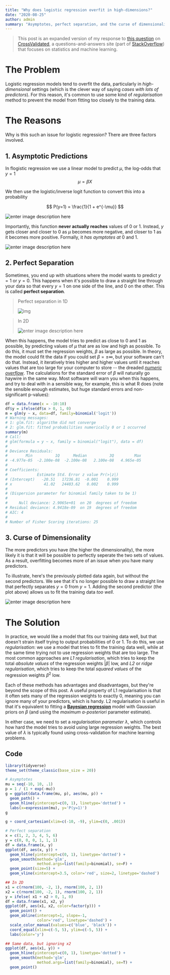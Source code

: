 ```yaml
---
title: "Why does logistic regression overfit in high-dimensions?"
date: "2020-08-25"
author: admin
summary: "Asymptotes, perfect separation, and the curse of dimensionality"
---
```


> This post is an expanded version of my response to [this question](https://stats.stackexchange.com/q/469799/42952)
> on [CrossValidated](https://stats.stackexchange.com/), a questions-and-answers site (part of [StackOverflow](https://stackoverflow.com/))
> that focuses on statistics and machine learning.

# The Problem

Logistic regression models tend to overfit the data,
particularly in *high-dimensional* settings (which is the clever way of saying *cases with lots of predictors*). For this reason, it's common to use some kind of *regularisation* method to prevent the model from fitting too closely to the training data.

# The Reasons

Why is this such an issue for logistic regression? There are three factors involved.

## 1. Asymptotic Predictions

In flogistic regression we use a linear model to predict $\mu$,
the log-odds that $y=1$
$$
\mu = \beta X
$$

We then use the logistic/inverse logit function to convert this into a probability

$$
P(y=1) = \frac{1}{1 + e^{-\mu}}
$$

![enter image description here](https://i.stack.imgur.com/U41Xt.png)

Importantly, this function **never actually reaches** values of $0$ or $1$.
Instead, $y$ gets closer and closer to $0$ as $\mu$ becomes more negative,
and closer to $1$ as it becomes more positive. Formally, it *has aymptotes at* $0$ and $1$.

![enter image description here](https://i.stack.imgur.com/JxBYL.png)

## 2. Perfect Separation

Sometimes, you end up with situations where
the model wants to predict $y=1$ or $y=0$.
This happens when it's possible to draw a straight line through your data
so that every $y=1$ on one side of the line, and $0$ on the other.
This is called **perfect separation**.

> Perfect separation in 1D
>
> ![img](https://i.stack.imgur.com/K69sM.png)

> In 2D
>
> ![enter image description here](https://i.stack.imgur.com/ojtXV.png)



When this happens, the model tries to predict as close to $0$ and $1$ as possible,
by predicting values of $\mu$ that are as low and high as possible.
To do this, it must set the regression weights, $\beta$
as large as possible. In theory, the model could fit the data if you could set $\beta = \pm\infty$, but your software can't do that. Instead, it iteratively tries higher and higher values until it reaches values that are too large for your computer to store -- the dreaded [*numeric overflow*](https://www.inf.unibz.it/~calvanese/teaching/04-05-ip/lecture-notes/uni04/node11.html). The calculations for the standard error of $\beta$ will naturally go haywire in the same way. Most software will warn you when this happens, and try to deal with in a sensible way, for example, this is what R does (note the sensible enough estimates, but huge standard errors and non-significant p-values):

```R
df = data.frame(x = -10:10)
df$y = ifelse(df$x > 0, 1, 0)
m = glm(y ~ x, data=df, family=binomial('logit'))
# Warning messages:
# 1: glm.fit: algorithm did not converge
# 2: glm.fit: fitted probabilities numerically 0 or 1 occurred
summary(m)
# Call:
# glm(formula = y ~ x, family = binomial("logit"), data = df)
#
# Deviance Residuals:
#        Min          1Q      Median          3Q         Max
# -4.977e-05  -2.100e-08  -2.100e-08   2.100e-08   4.965e-05
#
# Coefficients:
#             Estimate Std. Error z value Pr(>|z|)
# (Intercept)   -20.51   17236.81  -0.001    0.999
# x              41.02   24403.62   0.002    0.999
#
# (Dispersion parameter for binomial family taken to be 1)
#
#     Null deviance: 2.9065e+01  on 20  degrees of freedom
# Residual deviance: 4.9418e-09  on 19  degrees of freedom
# AIC: 4
#
# Number of Fisher Scoring iterations: 25
```

## 3. Curse of Dimensionality

The more predictors you have (the higher the dimensionality), the more likely it is that it will be possible to perfectly seperate the two sets of values. As a result, overfitting becomes more of an issue when you have many predictors.

To illustrate, here's the previously plotted data again,
but without the second predictors.
We see that it's no longer possible to draw a straight line that
perfectly separates $y=0$ from $y=1$. Adding the second predictor (the plot above) allows us to fit the training data *too well*.

![enter image description here](https://i.stack.imgur.com/NjpW9.png)



# The Solution

In practice, we would like a model that fits our training data well, but that doesn't strain itself trying to output probabilities of $0$ or $1$. To do this, we use *regularisation*: we use a model that tries to fit the training data well, while at the same time trying not to use regression weights that are too large. The most common approaches are *L1 regularisation*, which tries to keep the total *absolute values* of the regression weights $|\beta|$ low, and *L2* or *ridge regularisation*, which tries to keep the total *squared values* of the regression weights $\beta^2$ low.

Each of these methods has advantages and disadvantages, but they're beyond the scope of this post. A useful property of L1 regularisation is that it often sets many of the regression weights to exactly $0$, meaning you can ignore many of your predictors, which is handy.  L2 regularisation is useful in that it's equivalent to fitting a [**Bayesian regression**](https://stats.stackexchange.com/q/474958/42952) model with Gaussian priors on $\beta$ (and using the *maximum a-posteriori* parameter estimate).

In either case, we need to set a *regularisation parameter* $\lambda$, which controls how hard the model tries to avoid using large regression weights. The best value of $\lambda$ is typically found using cross-validation for machine learning problems.



## Code

```r
library(tidyverse)
theme_set(theme_classic(base_size = 20))

# Asymptotes
mu = seq(-10, 10, .1)
p = 1 / (1 + exp(-mu))
g = ggplot(data.frame(mu, p), aes(mu, p)) +
  geom_path() +
  geom_hline(yintercept=c(0, 1), linetype='dotted') +
  labs(x=expression(mu), y='P(y=1)')
g

g + coord_cartesian(xlim=c(-10, -9), ylim=c(0, .001))

# Perfect separation
x = c(1, 2, 3, 4, 5, 6)
y = c(0, 0, 0, 1, 1, 1)
df = data.frame(x, y)
ggplot(df, aes(x, y)) +
  geom_hline(yintercept=c(0, 1), linetype='dotted') +
  geom_smooth(method='glm',
              method.args=list(family=binomial), se=F) +
  geom_point(size=5) +
  geom_vline(xintercept=3.5, color='red', size=2, linetype='dashed')

## In 2D
x1 = c(rnorm(100, -2, 1), rnorm(100, 2, 1))
x2 = c(rnorm(100, -2, 1), rnorm(100, 2, 1))
y = ifelse( x1 + x2 > 0, 1, 0)
df = data.frame(x1, x2, y)
ggplot(df, aes(x1, x2, color=factor(y))) +
  geom_point() +
  geom_abline(intercept=1, slope=-1,
              color='red', linetype='dashed') +
  scale_color_manual(values=c('blue', 'black')) +
  coord_equal(xlim=c(-5, 5), ylim=c(-5, 5)) +
  labs(color='y')

## Same data, but ignoring x2
ggplot(df, aes(x1, y)) +
  geom_hline(yintercept=c(0, 1), linetype='dotted') +
  geom_smooth(method='glm',
              method.args=list(family=binomial), se=T) +
  geom_point()
```

